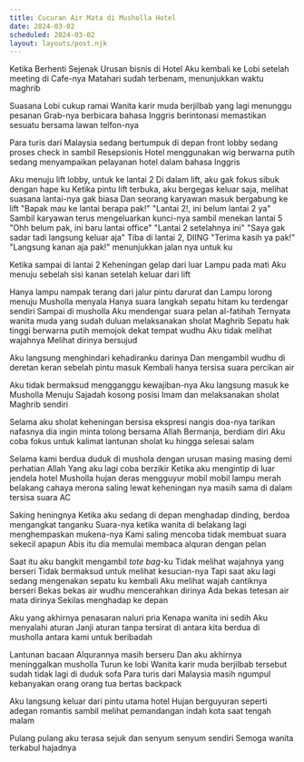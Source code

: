 ```yaml
---
title: Cucuran Air Mata di Musholla Hotel
date: 2024-03-02
scheduled: 2024-03-02
layout: layouts/post.njk
---
```


Ketika Berhenti Sejenak Urusan bisnis di Hotel
Aku kembali ke Lobi setelah meeting di Cafe-nya
Matahari sudah terbenam, menunjukkan waktu maghrib

Suasana Lobi cukup ramai
Wanita karir muda berjilbab yang lagi menunggu pesanan Grab-nya
berbicara bahasa Inggris
berintonasi memastikan sesuatu bersama lawan telfon-nya

Para turis dari Malaysia
sedang bertumpuk di depan front lobby
sedang proses check in
sambil Resepsionis Hotel menggunakan wig berwarna putih
sedang menyampaikan pelayanan hotel dalam bahasa Inggris

Aku menuju lift lobby, untuk ke lantai 2
Di dalam lift, aku gak fokus sibuk dengan hape ku
Ketika pintu lift terbuka, aku bergegas keluar saja,
melihat suasana lantai-nya gak biasa
Dan seorang karyawan masuk bergabung ke lift
"Bapak mau ke lantai berapa pak!"
"Lantai 2!, ini belum lantai 2 ya"
Sambil karyawan terus mengeluarkan kunci-nya sambil menekan lantai 5
"Ohh belum pak, ini baru lantai office"
"Lantai 2 setelahnya ini"
"Saya gak sadar tadi langsung keluar aja"
Tiba di lantai 2, DIING
"Terima kasih ya pak!"
"Langsung kanan aja pak!" menunjukkan jalan nya untuk ku

Ketika sampai di lantai 2
Keheningan gelap dari luar
Lampu pada mati
Aku menuju sebelah sisi kanan
setelah keluar dari lift

Hanya lampu nampak terang dari jalur pintu darurat dan
Lampu lorong menuju Musholla menyala
Hanya suara langkah sepatu hitam ku terdengar sendiri
Sampai di musholla
Aku mendengar suara pelan al-fatihah
Ternyata wanita muda yang sudah duluan melaksanakan sholat Maghrib
Sepatu hak tinggi berwarna putih memojok dekat tempat wudhu
Aku tidak melihat wajahnya
Melihat dirinya bersujud

Aku langsung menghindari kehadiranku darinya
Dan mengambil wudhu di deretan keran sebelah pintu masuk
Kembali hanya tersisa suara percikan air

Aku tidak bermaksud mengganggu kewajiban-nya
Aku langsung masuk ke Musholla
Menuju Sajadah kosong posisi Imam
dan melaksanakan sholat Maghrib sendiri

Selama aku sholat
keheningan bersisa ekspresi nangis doa-nya
tarikan nafasnya dia ingin minta tolong bersama Allah
Bermanja, berdiam diri
Aku coba fokus untuk kalimat lantunan sholat ku
hingga selesai salam

Selama kami berdua duduk di mushola
dengan urusan masing masing demi perhatian Allah
Yang aku lagi coba berzikir
Ketika aku mengintip di luar jendela hotel Musholla
hujan deras mengguyur
mobil mobil lampu merah belakang cahaya merona saling lewat
keheningan nya masih sama di dalam
tersisa suara AC

Saking heningnya
Ketika aku sedang di depan menghadap dinding, berdoa mengangkat tanganku
Suara-nya ketika wanita di belakang lagi menghempaskan mukena-nya
Kami saling mencoba tidak membuat suara sekecil apapun
Abis itu dia memulai membaca alquran dengan pelan

Saat itu aku bangkit mengambil *tote bag*-ku
Tidak melihat wajahnya yang berseri
Tidak bermaksud untuk melihat kesucian-nya
Tapi saat aku lagi sedang mengenakan sepatu ku kembali
Aku melihat wajah cantiknya berseri
Bekas bekas air wudhu mencerahkan dirinya
Ada bekas tetesan air mata dirinya
Sekilas menghadap ke depan

Aku yang akhirnya penasaran naluri pria
Kenapa wanita ini sedih
Aku menyalahi aturan
Janji aturan tanpa tersirat di antara kita berdua di musholla
antara kami
untuk beribadah

Lantunan bacaan Alqurannya masih berseru
Dan aku akhirnya meninggalkan musholla
Turun ke lobi
Wanita karir muda berjilbab tersebut sudah tidak lagi di duduk sofa
Para turis dari Malaysia masih ngumpul
kebanyakan orang orang tua bertas backpack

Aku langsung keluar dari pintu utama hotel
Hujan berguyuran seperti adegan romantis
sambil melihat pemandangan indah kota saat tengah malam

Pulang pulang aku terasa sejuk dan senyum senyum sendiri
Semoga wanita terkabul hajadnya
